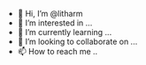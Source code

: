 - 👋 Hi, I’m @litharm
- 👀 I’m interested in ...
- 🌱 I’m currently learning ...
- 💞️ I’m looking to collaborate on ...
- 📫 How to reach me ..
